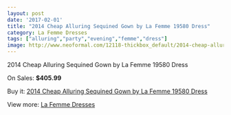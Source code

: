```yaml
---
layout: post
date: '2017-02-01'
title: "2014 Cheap Alluring Sequined Gown by La Femme 19580 Dress"
category: La Femme Dresses
tags: ["alluring","party","evening","femme","dress"]
image: http://www.neoformal.com/12118-thickbox_default/2014-cheap-alluring-sequined-gown-by-la-femme-19580-dress.jpg
---
```

2014 Cheap Alluring Sequined Gown by La Femme 19580 Dress

On Sales: **$405.99**
<a href="https://www.neoformal.com/en/la-femme-dresses-2014/4320-2014-cheap-alluring-sequined-gown-by-la-femme-19580-dress.html"><amp-img layout="responsive" width="600" height="600" src="//www.neoformal.com/12118-thickbox_default/2014-cheap-alluring-sequined-gown-by-la-femme-19580-dress.jpg" alt="2014 Cheap Alluring Sequined Gown by La Femme 19580 Dress 0" /></a>
<a href="https://www.neoformal.com/en/la-femme-dresses-2014/4320-2014-cheap-alluring-sequined-gown-by-la-femme-19580-dress.html"><amp-img layout="responsive" width="600" height="600" src="//www.neoformal.com/12119-thickbox_default/2014-cheap-alluring-sequined-gown-by-la-femme-19580-dress.jpg" alt="2014 Cheap Alluring Sequined Gown by La Femme 19580 Dress 1" /></a>
<a href="https://www.neoformal.com/en/la-femme-dresses-2014/4320-2014-cheap-alluring-sequined-gown-by-la-femme-19580-dress.html"><amp-img layout="responsive" width="600" height="600" src="//www.neoformal.com/12120-thickbox_default/2014-cheap-alluring-sequined-gown-by-la-femme-19580-dress.jpg" alt="2014 Cheap Alluring Sequined Gown by La Femme 19580 Dress 2" /></a>
<a href="https://www.neoformal.com/en/la-femme-dresses-2014/4320-2014-cheap-alluring-sequined-gown-by-la-femme-19580-dress.html"><amp-img layout="responsive" width="600" height="600" src="//www.neoformal.com/12121-thickbox_default/2014-cheap-alluring-sequined-gown-by-la-femme-19580-dress.jpg" alt="2014 Cheap Alluring Sequined Gown by La Femme 19580 Dress 3" /></a>

Buy it: [2014 Cheap Alluring Sequined Gown by La Femme 19580 Dress](https://www.neoformal.com/en/la-femme-dresses-2014/4320-2014-cheap-alluring-sequined-gown-by-la-femme-19580-dress.html "2014 Cheap Alluring Sequined Gown by La Femme 19580 Dress")

View more: [La Femme Dresses](https://www.neoformal.com/en/56-la-femme-dresses-2014 "La Femme Dresses")